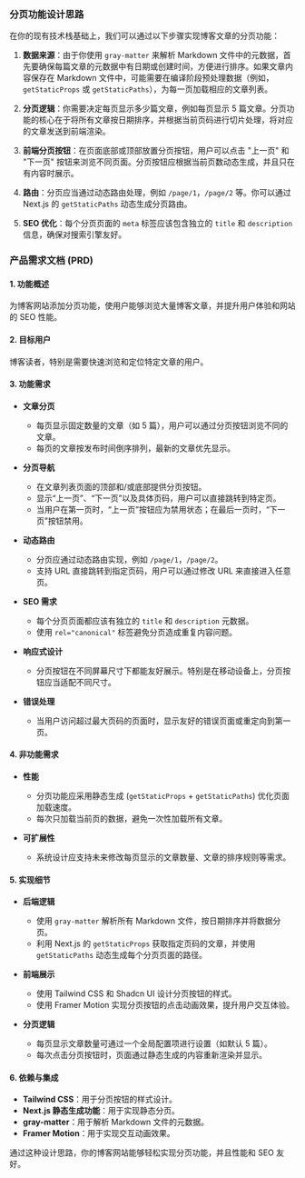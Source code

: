 ### 分页功能设计思路

在你的现有技术栈基础上，我们可以通过以下步骤实现博客文章的分页功能：

1. **数据来源**：由于你使用 `gray-matter` 来解析 Markdown 文件中的元数据，首先要确保每篇文章的元数据中有日期或创建时间，方便进行排序。如果文章内容保存在 Markdown 文件中，可能需要在编译阶段预处理数据（例如，`getStaticProps` 或 `getStaticPaths`），为每一页加载相应的文章列表。

2. **分页逻辑**：你需要决定每页显示多少篇文章，例如每页显示 5 篇文章。分页功能的核心在于将所有文章按日期排序，并根据当前页码进行切片处理，将对应的文章发送到前端渲染。

3. **前端分页按钮**：在页面底部或顶部放置分页按钮，用户可以点击 "上一页" 和 "下一页" 按钮来浏览不同页面。分页按钮应根据当前页数动态生成，并且只在有内容时展示。

4. **路由**：分页应当通过动态路由处理，例如 `/page/1`，`/page/2` 等。你可以通过 Next.js 的 `getStaticPaths` 动态生成分页路由。

5. **SEO 优化**：每个分页页面的 `meta` 标签应该包含独立的 `title` 和 `description` 信息，确保对搜索引擎友好。

### 产品需求文档 (PRD)

#### 1. 功能概述
为博客网站添加分页功能，使用户能够浏览大量博客文章，并提升用户体验和网站的 SEO 性能。

#### 2. 目标用户
博客读者，特别是需要快速浏览和定位特定文章的用户。

#### 3. 功能需求

- **文章分页**
  - 每页显示固定数量的文章（如 5 篇），用户可以通过分页按钮浏览不同的文章。
  - 每页的文章按发布时间倒序排列，最新的文章优先显示。
  
- **分页导航**
  - 在文章列表页面的顶部和/或底部提供分页按钮。
  - 显示“上一页”、“下一页”以及具体页码，用户可以直接跳转到特定页。
  - 当用户在第一页时，“上一页”按钮应为禁用状态；在最后一页时，“下一页”按钮禁用。
  
- **动态路由**
  - 分页应通过动态路由实现，例如 `/page/1`，`/page/2`。
  - 支持 URL 直接跳转到指定页码，用户可以通过修改 URL 来直接进入任意页。
  
- **SEO 需求**
  - 每个分页页面都应该有独立的 `title` 和 `description` 元数据。
  - 使用 `rel="canonical"` 标签避免分页造成重复内容问题。
  
- **响应式设计**
  - 分页按钮在不同屏幕尺寸下都能友好展示。特别是在移动设备上，分页按钮应当适配不同尺寸。
  
- **错误处理**
  - 当用户访问超过最大页码的页面时，显示友好的错误页面或重定向到第一页。

#### 4. 非功能需求

- **性能**
  - 分页功能应采用静态生成 (`getStaticProps` + `getStaticPaths`) 优化页面加载速度。
  - 每次只加载当前页的数据，避免一次性加载所有文章。

- **可扩展性**
  - 系统设计应支持未来修改每页显示的文章数量、文章的排序规则等需求。
  
#### 5. 实现细节

- **后端逻辑**
  - 使用 `gray-matter` 解析所有 Markdown 文件，按日期排序并将数据分页。
  - 利用 Next.js 的 `getStaticProps` 获取指定页码的文章，并使用 `getStaticPaths` 动态生成每个分页页面的路径。

- **前端展示**
  - 使用 Tailwind CSS 和 Shadcn UI 设计分页按钮的样式。
  - 使用 Framer Motion 实现分页按钮的点击动画效果，提升用户交互体验。

- **分页逻辑**
  - 每页显示文章数量可通过一个全局配置项进行设置（如默认 5 篇）。
  - 每次点击分页按钮时，页面通过静态生成的内容重新渲染并显示。

#### 6. 依赖与集成

- **Tailwind CSS**：用于分页按钮的样式设计。
- **Next.js 静态生成功能**：用于实现静态分页。
- **gray-matter**：用于解析 Markdown 文件的元数据。
- **Framer Motion**：用于实现交互动画效果。

通过这种设计思路，你的博客网站能够轻松实现分页功能，并且性能和 SEO 友好。